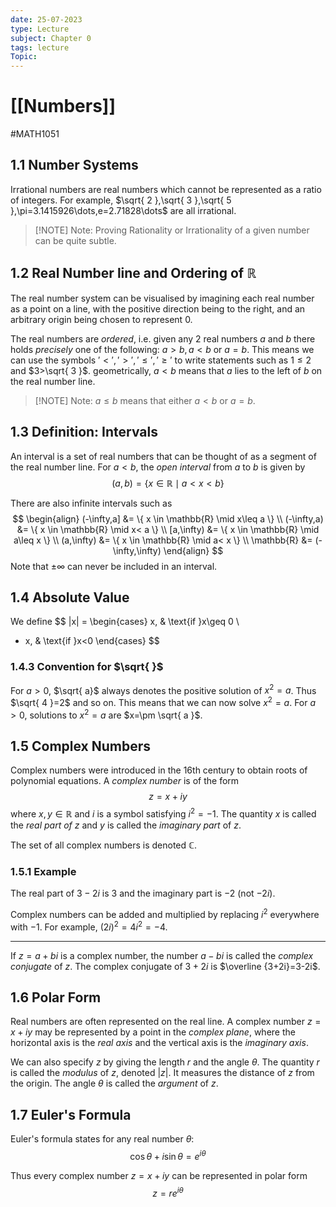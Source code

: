 ```yaml
---
date: 25-07-2023
type: Lecture
subject: Chapter 0
tags: lecture
Topic:
---
```

# [[Numbers]]
#MATH1051

## 1.1 Number Systems

Irrational numbers are real numbers which cannot be represented as a ratio of integers. For example, $\sqrt{ 2 },\sqrt{ 3 },\sqrt{ 5 },\pi=3.1415926\dots,e=2.71828\dots$ are all irrational.


> [!NOTE] Note:
> Proving Rationality or Irrationality of a given number can be quite subtle.

## 1.2 Real Number line and Ordering of $\mathbb{R}$

The real number system can be visualised by imagining each real number as a point on a line, with the positive direction being to the right, and an arbitrary origin being chosen to represent 0.

The real numbers are *ordered*, i.e. given any 2 real numbers $a$ and $b$ there holds *precisely* one of the following: $a>b,a<b$ or $a=b$. This means we can use the symbols $'<','>','\leq','\geq'$ to write statements such as $1\leq 2$ and $3>\sqrt{ 3 }$. geometrically, $a<b$ means that $a$ lies to the left of $b$ on the real number line. 

> [!NOTE] Note:
> $a\leq b$ means that either $a<b$ or $a=b$.

## 1.3 Definition: Intervals

An interval is a set of real numbers that can be thought of as a segment of the real number line. For $a<b$, the *open interval* from $a$ to $b$ is given by
$$
(a,b)=\{x \in \mathbb{R} \mid a<x<b \}
$$

There are also infinite intervals such as
$$
\begin{align}
(-\infty,a] &= \{ x \in \mathbb{R} \mid x\leq a \} \\
(-\infty,a) &= \{ x \in \mathbb{R} \mid x< a \}  \\
[a,\infty) &= \{ x \in \mathbb{R} \mid a\leq x \} \\
(a,\infty) &= \{ x \in \mathbb{R} \mid a< x \} \\
\mathbb{R} &= (-\infty,\infty)
\end{align}
$$
Note that $\pm \infty$ can never be included in an interval.

## 1.4 Absolute Value

We define 
$$
|x| = \begin{cases}
x,  & \text{if }x\geq 0 \\
- x, & \text{if }x<0
\end{cases}
$$

### 1.4.3 Convention for $\sqrt{ }$

For $a>0$, $\sqrt{  a}$ always denotes the positive solution of $x^{2}=a$. Thus $\sqrt{ 4 }=2$ and so on. This means that we can now solve $x^{2}=a$. For $a>0$, solutions to $x^{2}=a$ are $x=\pm \sqrt{ a }$.

## 1.5 Complex Numbers

Complex numbers were introduced in the 16th century to obtain roots of polynomial equations. A *complex number* is of the form
$$
z=x+iy
$$
where $x,y \in \mathbb{R}$ and $i$ is a symbol satisfying $i^{2}=-1$. The quantity $x$ is called the *real part of* $z$ and $y$ is called the *imaginary part* of $z$.

The set of all complex numbers is denoted $\mathbb{C}$.

### 1.5.1 Example

The real part of $3-2i$ is $3$ and the imaginary part is $-2$ (not $-2i$).

Complex numbers can be added and multiplied by replacing $i^{2}$ everywhere with $-1$. For example, $(2i)^{2}=4i^{2}=-4$.

---

If $z=a+bi$ is a complex number, the number $a-bi$ is called the *complex conjugate* of $z$. The complex conjugate of $3+2i$ is $\overline {3+2i}=3-2i$.

## 1.6 Polar Form

Real numbers are often represented on the real line. A complex number $z=x+iy$ may be represented by a point in the *complex plane*, where the horizontal axis is the *real axis* and the vertical axis is the *imaginary axis*.

We can also specify $z$ by giving the length $r$ and the angle $\theta$. The quantity $r$ is called the *modulus* of $z$, denoted $|z|$. It measures the distance of $z$ from the origin. The angle $\theta$ is called the *argument* of $z$.

## 1.7 Euler's Formula

Euler's formula states for any real number $\theta:$
$$
\cos \theta+i\sin \theta = e^{ i\theta }
$$

Thus every complex number $z=x+iy$ can be represented in polar form
$$
z=re^{ i\theta }
$$


